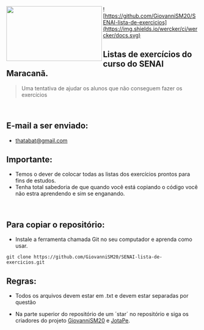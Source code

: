 <img
src="http://www.deconcursos.com.br/wp-content/uploads/2014/01/Cursos-gratuitos-Senai-Caruaru-PB-201400.png" align="left" width="250px" height="144px"/>

![https://github.com/GiovanniSM20/SENAI-lista-de-exercicios](https://img.shields.io/wercker/ci/wercker/docs.svg)

## Listas de exercícios do curso do SENAI Maracanã.
> Uma tentativa de ajudar os alunos que não conseguem fazer os exercícios

<br/>

## E-mail a ser enviado:
 - thatabat@gmail.com

## Importante:

- Temos o dever de colocar todas as listas dos exercícios prontos para fins de estudos.
 - Tenha total sabedoria de que quando você está copiando o código você não estra aprendendo e sim se enganando.

<br/>

## Para copiar o repositório:
 - Instale a ferramenta chamada Git no seu computador e aprenda como usar.

```SENAI
git clone https://github.com/GiovanniSM20/SENAI-lista-de-exercicios.git
```


## Regras:

  - Todos os arquivos devem estar em .txt e devem estar separadas por questão

  - Na parte superior do repositório de um ´star´ no repositório e siga os criadores do projeto [GiovanniSM20](https://github.com/GiovanniSM20) e [JotaPe](https://github.com/JotaPe).
